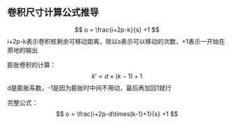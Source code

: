 ## 卷积尺寸计算公式推导

$$
o = \frac{i+2p-k}{s} +1
$$
i+2p-k表示卷积核剩余可移动距离，除以s表示可以移动的次数，+1表示一开始在原地的输出

膨胀卷积的计算：
$$
k' = d\times(k-1)+1
$$
d是膨胀系数，-1是因为膨胀时中间不用动，最后再加回1就行

完整公式：
$$
o = \frac{i+2p-d\times(k-1)+1}{s} +1
$$

